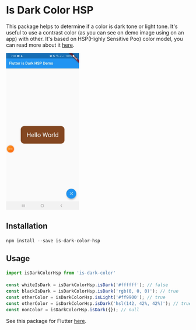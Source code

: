# Is Dark Color HSP


This package helps to determine if a color is dark tone or light tone. It's useful to use a contrast color (as you can see on demo image using on an app) with other. It's based on HSP(Highly Sensitive Poo) color model, you can read more about it [here](http://alienryderflex.com/hsp.html).

<img src="https://raw.githubusercontent.com/ajomuch92/flutter-is-dark-color-hsp/master/assets/demo.gif" width="200" height="429"/>

## Installation
`npm install --save is-dark-color-hsp`

## Usage

```javascript
import isDarkColorHsp from 'is-dark-color'

const whiteIsDark = isDarkColorHsp.isDark('#ffffff'); // false
const blackIsDark = isDarkColorHsp.isDark('rgb(0, 0, 0)'); // true
const otherColor = isDarkColorHsp.isLight('#ff9900'); // true
const otherColor = isDarkColorHsp.isDark('hsl(142, 42%, 42%)'); // true
const nonColor = isDarkColorHsp.isDark({}); // null

```

See this package for Flutter [here](https://pub.dev/packages/flutter_is_dark_color_hsp).